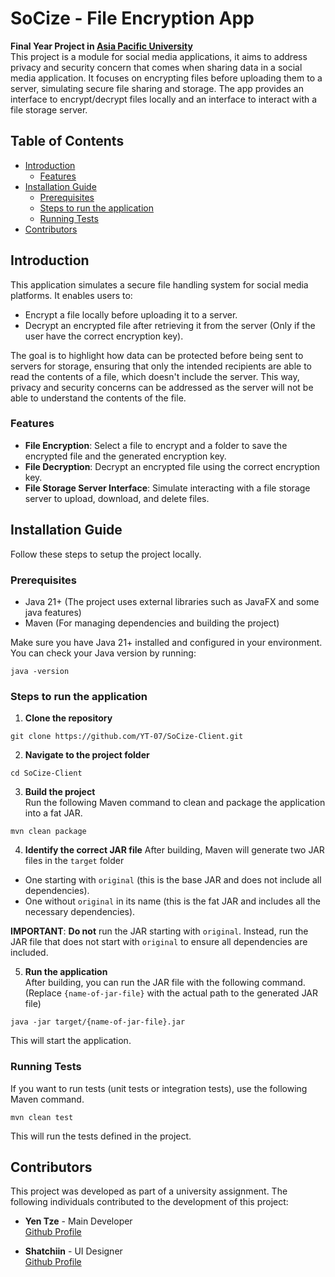 # SoCize - File Encryption App

**Final Year Project in [Asia Pacific University](https://apspace.apu.edu.my/)**  
This project is a module for social media applications, it aims to address privacy and security concern that comes when sharing data in a social media application. It focuses on encrypting files before uploading them to a server, simulating secure file sharing and storage. The app provides an interface to encrypt/decrypt files locally and an interface to interact with a file storage server.

## Table of Contents
- [Introduction](#introduction)
    - [Features](#features)
- [Installation Guide](#installation-guide)
    - [Prerequisites](#prerequisites)
    - [Steps to run the application](#steps-to-run-the-application)
    - [Running Tests](#running-tests)
- [Contributors](#contributors)

## Introduction
This application simulates a secure file handling system for social media platforms. It enables users to:
- Encrypt a file locally before uploading it to a server.
- Decrypt an encrypted file after retrieving it from the server (Only if the user have the correct encryption key).

The goal is to highlight how data can be protected before being sent to servers for storage, ensuring that only the intended recipients are able to read the contents of a file, which doesn't include the server. This way, privacy and security concerns can be addressed as the server will not be able to understand the contents of the file.

### Features
- **File Encryption**: Select a file to encrypt and a folder to save the encrypted file and the generated encryption key.
- **File Decryption**: Decrypt an encrypted file using the correct encryption key.
- **File Storage Server Interface**: Simulate interacting with a file storage server to upload, download, and delete files.

## Installation Guide
Follow these steps to setup the project locally.

### Prerequisites
- Java 21+ (The project uses external libraries such as JavaFX and some java features)
- Maven (For managing dependencies and building the project)

Make sure you have Java 21+ installed and configured in your environment. You can check your Java version by running:
```console
java -version
```

### Steps to run the application

1. **Clone the repository**
```console
git clone https://github.com/YT-07/SoCize-Client.git
```

2. **Navigate to the project folder**
```console
cd SoCize-Client
```

3. **Build the project**  
Run the following Maven command to clean and package the application into a fat JAR.

```console
mvn clean package
```

4. **Identify the correct JAR file**
After building, Maven will generate two JAR files in the `target` folder

- One starting with `original` (this is the base JAR and does not include all dependencies).
- One without `original` in its name (this is the fat JAR and includes all the necessary dependencies).

**IMPORTANT**: **Do not** run the JAR starting with `original`. Instead, run the JAR file that does not start with `original` to ensure all dependencies are included. 

5. **Run the application**  
After building, you can run the JAR file with the following command. (Replace `{name-of-jar-file}` with the actual path to the generated JAR file)

```console
java -jar target/{name-of-jar-file}.jar
```

This will start the application.

### Running Tests
If you want to run tests (unit tests or integration tests), use the following Maven command.
```console
mvn clean test
```
This will run the tests defined in the project.

## Contributors
This project was developed as part of a university assignment. The following individuals contributed to the development of this project:

- **Yen Tze** - Main Developer  
[Github Profile](https://github.com/YT-07)

- **Shatchiin** - UI Designer  
[Github Profile](https://github.com/ItzJustPercy)